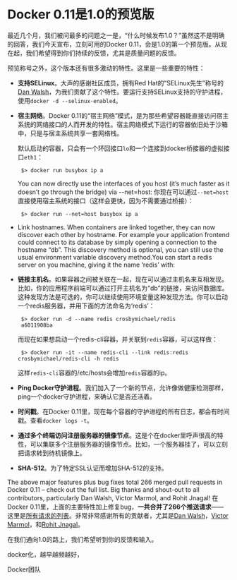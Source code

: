 # Docker 0.11是1.0的预览版

最近几个月，我们被问最多的问题之一是，“什么时候发布1.0？”虽然这不是明确的回答，我们今天宣布，立刻可用的Docker 0.11，会是1.0的第一个预览版。从现在起，我们希望得到你们持续的反馈，尤其是质量问题的反馈。

预览称号之外，这个版本还有很多激动的特性。这里是一些重要的特性：

 - **支持SELinux**。大声的感谢社区成员，拥有Red Hat的“SELinux先生”称号的[Dan Walsh](https://github.com/rhatdan)，为我们贡献了这个特性。要运行支持SELinux支持的守护进程，使用`docker -d --selinux-enabled`。

 - **宿主网络**。Docker 0.11的“宿主网络”模式，是为那些希望容器能直接访问宿主系统的网络接口的人而开发的特性。宿主网络模式下运行的容器依旧处于沙箱中，只是与宿主系统共享一套网络栈。

	默认启动的容器，只会有一个环回接口`lo`和一个连接到docker桥接器的虚拟接口`eth1`：

		$> docker run busybox ip a

	You can now directly use the interfaces of you host (it’s much faster as it doesn’t go through the bridge) via --net=host:
	你现在可以通过`--net=host`直接使用宿主系统的接口（这样会更快，因为不需要通过桥接）：

		$> docker run --net=host busybox ip a

 - Link hostnames. When containers are linked together, they can now discover each other by hostname. For example your application frontend could connect to its database by simply opening a connection to the hostname “db”. This discovery method is optional, you can still use the usual environment variable discovery method.You can start a redis server on you machine, giving it the name ‘redis’ with:
 - **链接主机名**。如果容器之间被关联在一起，现在可以通过主机名来互相发现。比如，你的应用程序前端可以通过打开主机名为“db”的链接，来访问数据库。这种发现方法是可选的，你可以继续使用环境变量这种发现方法。你可以启动一个redis服务器，并用下面的方法命名为‘redis’：

		$> docker run -d --name redis crosbymichael/redis
		a6011908ba

	而现在如果想启动一个redis-cli容器，并关联到`redis`容器，可以这样做：

		$> docker run -it --name redis-cli --link redis:redis crosbymichael/redis-cli -h redis

	这样`redis-cli`容器的/etc/hosts会增加`redis`容器的ip。

 - **Ping Docker守护进程**。我们加入了一个新的节点，允许像做健康检测那样，ping一个docker守护进程，来确认它是否还活着。

 - **时间戳**。在Docker 0.11里，现在每个容器的守护进程的所有日志，都会有时间戳。查看`docker logs -t`。

 - **通过多个终端访问注册服务器的镜像节点**。这是个在docker里呼声很高的特性，可以集联多个注册服务器的镜像节点。比如，一个服务器挂了，可以立刻把请求转到待机镜像上。

 - **SHA-512**。为了特定SSL认证而增加SHA-512的支持。

The above major features plus bug fixes total 266 merged pull requests in Docker 0.11 – check out the full list.  Big thanks and shout-out to all contributors, particularly Dan Walsh, Victor Marmol, and Rohit Jnagal!
在Docker 0.11里，上面的主要特性加上修复bug，__一共合并了266个推送请求__——这里是[所有请求的列表](https://github.com/dotcloud/docker/pulse/monthly#merged-pull-requests)。非常非常感谢所有的贡献者，尤其是[Dan Walsh](https://twitter.com/rhatdan)，[Victor Marmol](https://github.com/vmarmol)，和[Rohit Jnagal](https://github.com/rjnagal)。

在我们通向1.0的路上，我们希望听到你的反馈和输入。

docker化，越早越频越好，

Docker团队
